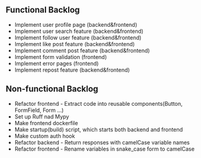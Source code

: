 ## Functional Backlog
- Implement user profile page (backend&frontend)
- Implement user search feature (backend&frontend)
- Implement follow user feature (backend&frontend)
- Implement like post feature (backend&frontend)
- Implement comment post feature (backend&frontend)
- Implement form validation (frontend)
- Implement error pages (frontend)
- Implement repost feature (backend&frontend)

## Non-functional Backlog
- Refactor frontend - Extract code into reusable components(Button, FormField, Form ...)
- Set up Ruff nad Mypy
- Make frontend dockerfile
- Make startup(build) script, which starts both backend and frontend
- Make custom auth hook
- Refactor backend - Return responses with camelCase variable names
- Refactor frontend - Rename variables in snake_case form to camelCase
